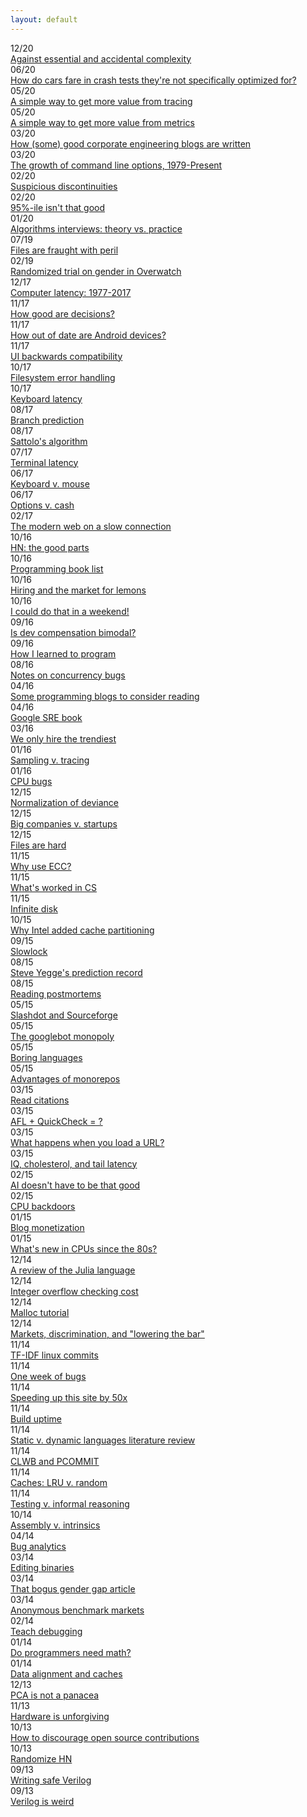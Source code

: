 ```yaml
---
layout: default
---
```


<div class="par"><div><div class="pd">12/20</div><a href="https://danluu.com/essential-complexity/">Against essential and accidental complexity</a></div><div><div class="pd">06/20</div><a href="https://danluu.com/car-safety/">How do cars fare in crash tests they're not specifically optimized for?</a></div><div><div class="pd">05/20</div><a href="https://danluu.com/tracing-analytics/">A simple way to get more value from tracing</a></div><div><div class="pd">05/20</div><a href="https://danluu.com/metrics-analytics/">A simple way to get more value from metrics</a></div><div><div class="pd">03/20</div><a href="https://danluu.com/corp-eng-blogs/">How (some) good corporate engineering blogs are written</a></div><div><div class="pd">03/20</div><a href="https://danluu.com/cli-complexity/">The growth of command line options, 1979-Present</a></div><div><div class="pd">02/20</div><a href="https://danluu.com/discontinuities/">Suspicious discontinuities</a></div><div><div class="pd">02/20</div><a href="https://danluu.com/p95-skill/">95%-ile isn't that good</a></div><div><div class="pd">01/20</div><a href="https://danluu.com/algorithms-interviews/">Algorithms interviews: theory vs. practice</a></div><div><div class="pd">07/19</div><a href="https://danluu.com/deconstruct-files/">Files are fraught with peril</a></div><div><div class="pd">02/19</div><a href="https://danluu.com/overwatch-gender/">Randomized trial on gender in Overwatch</a></div><div><div class="pd">12/17</div><a href="https://danluu.com/input-lag/">Computer latency: 1977-2017</a></div><div><div class="pd">11/17</div><a href="https://danluu.com/bad-decisions/">How good are decisions?</a></div><div><div class="pd">11/17</div><a href="https://danluu.com/android-updates/">How out of date are Android devices?</a></div><div><div class="pd">11/17</div><a href="https://danluu.com/ui-compatibility/">UI backwards compatibility</a></div><div><div class="pd">10/17</div><a href="https://danluu.com/filesystem-errors/">Filesystem error handling</a></div><div><div class="pd">10/17</div><a href="https://danluu.com/keyboard-latency/">Keyboard latency</a></div><div><div class="pd">08/17</div><a href="https://danluu.com/branch-prediction/">Branch prediction</a></div><div><div class="pd">08/17</div><a href="https://danluu.com/sattolo/">Sattolo's algorithm</a></div><div><div class="pd">07/17</div><a href="https://danluu.com/term-latency/">Terminal latency</a></div><div><div class="pd">06/17</div><a href="https://danluu.com/keyboard-v-mouse/">Keyboard v. mouse</a></div><div><div class="pd">06/17</div><a href="https://danluu.com/startup-options/">Options v. cash</a></div><div><div class="pd">02/17</div><a href="https://danluu.com/web-bloat/">The modern web on a slow connection</a></div><div><div class="pd">10/16</div><a href="https://danluu.com/hn-comments/">HN: the good parts</a></div><div><div class="pd">10/16</div><a href="https://danluu.com/programming-books/">Programming book list</a></div><div><div class="pd">10/16</div><a href="https://danluu.com/hiring-lemons/">Hiring and the market for lemons</a></div><div><div class="pd">10/16</div><a href="https://danluu.com/sounds-easy/">I could do that in a weekend!</a></div><div><div class="pd">09/16</div><a href="https://danluu.com/bimodal-compensation/">Is dev compensation bimodal?</a></div><div><div class="pd">09/16</div><a href="https://danluu.com/learning-to-program/">How I learned to program</a></div><div><div class="pd">08/16</div><a href="https://danluu.com/concurrency-bugs/">Notes on concurrency bugs</a></div><div><div class="pd">04/16</div><a href="https://danluu.com/programming-blogs/">Some programming blogs to consider reading</a></div><div><div class="pd">04/16</div><a href="https://danluu.com/google-sre-book/">Google SRE book</a></div><div><div class="pd">03/16</div><a href="https://danluu.com/programmer-moneyball/">We only hire the trendiest</a></div><div><div class="pd">01/16</div><a href="https://danluu.com/perf-tracing/">Sampling v. tracing</a></div><div><div class="pd">01/16</div><a href="https://danluu.com/cpu-bugs/">CPU bugs</a></div><div><div class="pd">12/15</div><a href="https://danluu.com/wat/">Normalization of deviance</a></div><div><div class="pd">12/15</div><a href="https://danluu.com/startup-tradeoffs/">Big companies v. startups</a></div><div><div class="pd">12/15</div><a href="https://danluu.com/file-consistency/">Files are hard</a></div><div><div class="pd">11/15</div><a href="https://danluu.com/why-ecc/">Why use ECC?</a></div><div><div class="pd">11/15</div><a href="https://danluu.com/butler-lampson-1999/">What's worked in CS</a></div><div><div class="pd">11/15</div><a href="https://danluu.com/infinite-disk/">Infinite disk</a></div><div><div class="pd">10/15</div><a href="https://danluu.com/intel-cat/">Why Intel added cache partitioning</a></div><div><div class="pd">09/15</div><a href="https://danluu.com/limplock/">Slowlock</a></div><div><div class="pd">08/15</div><a href="https://danluu.com/yegge-predictions/">Steve Yegge's prediction record</a></div><div><div class="pd">08/15</div><a href="https://danluu.com/postmortem-lessons/">Reading postmortems</a></div><div><div class="pd">05/15</div><a href="https://danluu.com/slashdot-sourceforge/">Slashdot and Sourceforge</a></div><div><div class="pd">05/15</div><a href="https://danluu.com/googlebot-monopoly/">The googlebot monopoly</a></div><div><div class="pd">05/15</div><a href="https://danluu.com/boring-languages/">Boring languages</a></div><div><div class="pd">05/15</div><a href="https://danluu.com/monorepo/">Advantages of monorepos</a></div><div><div class="pd">03/15</div><a href="https://danluu.com/dunning-kruger/">Read citations</a></div><div><div class="pd">03/15</div><a href="https://danluu.com/testing/">AFL + QuickCheck = ?</a></div><div><div class="pd">03/15</div><a href="https://danluu.com/navigate-url/">What happens when you load a URL?</a></div><div><div class="pd">03/15</div><a href="https://danluu.com/percentile-latency/">IQ, cholesterol, and tail latency</a></div><div><div class="pd">02/15</div><a href="https://danluu.com/customer-service/">AI doesn't have to be that good</a></div><div><div class="pd">02/15</div><a href="https://danluu.com/cpu-backdoors/">CPU backdoors</a></div><div><div class="pd">01/15</div><a href="https://danluu.com/blog-ads/">Blog monetization</a></div><div><div class="pd">01/15</div><a href="https://danluu.com/new-cpu-features/">What's new in CPUs since the 80s?</a></div><div><div class="pd">12/14</div><a href="https://danluu.com/julialang/">A review of the Julia language</a></div><div><div class="pd">12/14</div><a href="https://danluu.com/integer-overflow/">Integer overflow checking cost</a></div><div><div class="pd">12/14</div><a href="https://danluu.com/malloc-tutorial/">Malloc tutorial</a></div><div><div class="pd">12/14</div><a href="https://danluu.com/tech-discrimination/">Markets, discrimination, and "lowering the bar"</a></div><div><div class="pd">11/14</div><a href="https://danluu.com/linux-devs-say/">TF-IDF linux commits</a></div><div><div class="pd">11/14</div><a href="https://danluu.com/everything-is-broken/">One week of bugs</a></div><div><div class="pd">11/14</div><a href="https://danluu.com/octopress-speedup/">Speeding up this site by 50x</a></div><div><div class="pd">11/14</div><a href="https://danluu.com/broken-builds/">Build uptime</a></div><div><div class="pd">11/14</div><a href="https://danluu.com/empirical-pl/">Static v. dynamic languages literature review</a></div><div><div class="pd">11/14</div><a href="https://danluu.com/clwb-pcommit/">CLWB and PCOMMIT</a></div><div><div class="pd">11/14</div><a href="https://danluu.com/2choices-eviction/">Caches: LRU v. random</a></div><div><div class="pd">11/14</div><a href="https://danluu.com/tests-v-reason/">Testing v. informal reasoning</a></div><div><div class="pd">10/14</div><a href="https://danluu.com/assembly-intrinsics/">Assembly v. intrinsics</a></div><div><div class="pd">04/14</div><a href="https://danluu.com/bugalytics/">Bug analytics</a></div><div><div class="pd">03/14</div><a href="https://danluu.com/edit-binary/">Editing binaries</a></div><div><div class="pd">03/14</div><a href="https://danluu.com/gender-gap/">That bogus gender gap article</a></div><div><div class="pd">03/14</div><a href="https://danluu.com/anon-benchmark/">Anonymous benchmark markets</a></div><div><div class="pd">02/14</div><a href="https://danluu.com/teach-debugging/">Teach debugging</a></div><div><div class="pd">01/14</div><a href="https://danluu.com/math-bias/">Do programmers need math?</a></div><div><div class="pd">01/14</div><a href="https://danluu.com/3c-conflict/">Data alignment and caches</a></div><div><div class="pd">12/13</div><a href="https://danluu.com/linear-hammer/">PCA is not a panacea</a></div><div><div class="pd">11/13</div><a href="https://danluu.com/hardware-unforgiving/">Hardware is unforgiving</a></div><div><div class="pd">10/13</div><a href="https://danluu.com/discourage-oss/">How to discourage open source contributions</a></div><div><div class="pd">10/13</div><a href="https://danluu.com/randomize-hn/">Randomize HN</a></div><div><div class="pd">09/13</div><a href="https://danluu.com/pl-troll/">Writing safe Verilog</a></div><div><div class="pd">09/13</div><a href="https://danluu.com/why-hardware-development-is-hard/">Verilog is weird</a></div></div>
